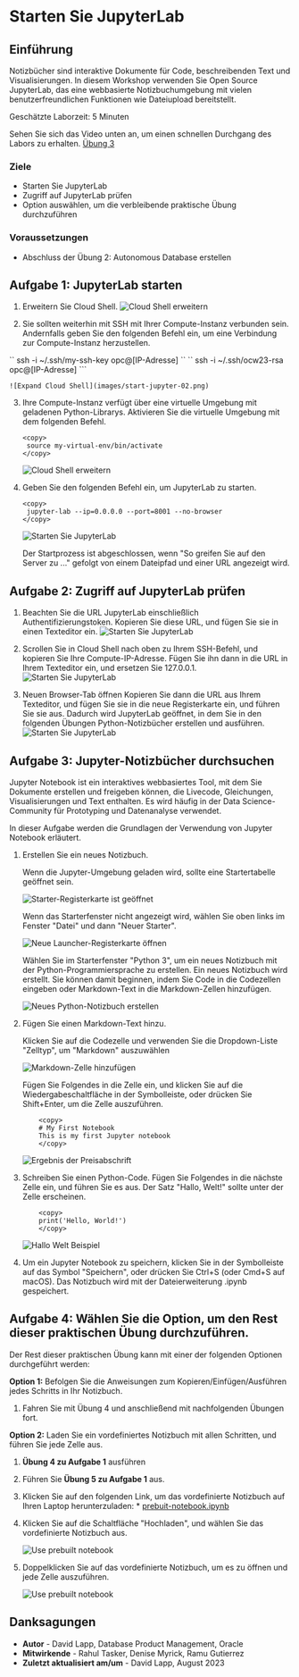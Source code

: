 # Starten Sie JupyterLab

## Einführung

Notizbücher sind interaktive Dokumente für Code, beschreibenden Text und Visualisierungen. In diesem Workshop verwenden Sie Open Source JupyterLab, das eine webbasierte Notizbuchumgebung mit vielen benutzerfreundlichen Funktionen wie Dateiupload bereitstellt.

Geschätzte Laborzeit: 5 Minuten

Sehen Sie sich das Video unten an, um einen schnellen Durchgang des Labors zu erhalten. [Übung 3](videohub:1_p5fff23s)

### Ziele

*   Starten Sie JupyterLab
*   Zugriff auf JupyterLab prüfen
*   Option auswählen, um die verbleibende praktische Übung durchzuführen

### Voraussetzungen

*   Abschluss der Übung 2: Autonomous Database erstellen

## Aufgabe 1: JupyterLab starten

1.  Erweitern Sie Cloud Shell. ![Cloud Shell erweitern](images/start-jupyter-01.png)
    
2.  Sie sollten weiterhin mit SSH mit Ihrer Compute-Instanz verbunden sein. Andernfalls geben Sie den folgenden Befehl ein, um eine Verbindung zur Compute-Instanz herzustellen.
    

\`\` ssh -i ~/.ssh/my-ssh-key opc@\[IP-Adresse\] \`\` \`\` ssh -i ~/.ssh/ocw23-rsa opc@\[IP-Adresse\] \`\`\`

    ![Expand Cloud Shell](images/start-jupyter-02.png) 
    

3.  Ihre Compute-Instanz verfügt über eine virtuelle Umgebung mit geladenen Python-Librarys. Aktivieren Sie die virtuelle Umgebung mit dem folgenden Befehl.
    
        <copy>
         source my-virtual-env/bin/activate
        </copy>
        
    
    ![Cloud Shell erweitern](images/start-jupyter-03.png)
    
4.  Geben Sie den folgenden Befehl ein, um JupyterLab zu starten.
    
        <copy>
         jupyter-lab --ip=0.0.0.0 --port=8001 --no-browser
        </copy>
        
    
    ![Starten Sie JupyterLab](images/start-jupyter-04.png)
    
    Der Startprozess ist abgeschlossen, wenn "So greifen Sie auf den Server zu ..." gefolgt von einem Dateipfad und einer URL angezeigt wird.
    

## Aufgabe 2: Zugriff auf JupyterLab prüfen

1.  Beachten Sie die URL JupyterLab einschließlich Authentifizierungstoken. Kopieren Sie diese URL, und fügen Sie sie in einen Texteditor ein. ![Starten Sie JupyterLab](images/start-jupyter-05.png)
    
2.  Scrollen Sie in Cloud Shell nach oben zu Ihrem SSH-Befehl, und kopieren Sie Ihre Compute-IP-Adresse. Fügen Sie ihn dann in die URL in Ihrem Texteditor ein, und ersetzen Sie 127.0.0.1. ![Starten Sie JupyterLab](images/start-jupyter-06.png)
    
3.  Neuen Browser-Tab öffnen Kopieren Sie dann die URL aus Ihrem Texteditor, und fügen Sie sie in die neue Registerkarte ein, und führen Sie sie aus. Dadurch wird JupyterLab geöffnet, in dem Sie in den folgenden Übungen Python-Notizbücher erstellen und ausführen. ![Starten Sie JupyterLab](images/start-jupyter-07.png)
    

## Aufgabe 3: Jupyter-Notizbücher durchsuchen

Jupyter Notebook ist ein interaktives webbasiertes Tool, mit dem Sie Dokumente erstellen und freigeben können, die Livecode, Gleichungen, Visualisierungen und Text enthalten. Es wird häufig in der Data Science-Community für Prototyping und Datenanalyse verwendet.

In dieser Aufgabe werden die Grundlagen der Verwendung von Jupyter Notebook erläutert.

1.  Erstellen Sie ein neues Notizbuch.
    
    Wenn die Jupyter-Umgebung geladen wird, sollte eine Startertabelle geöffnet sein.
    
    ![Starter-Registerkarte ist geöffnet](./images/launcher1.png)
    
    Wenn das Starterfenster nicht angezeigt wird, wählen Sie oben links im Fenster "Datei" und dann "Neuer Starter".
    
    ![Neue Launcher-Registerkarte öffnen](./images/launcher2.png)
    
    Wählen Sie im Starterfenster "Python 3", um ein neues Notizbuch mit der Python-Programmiersprache zu erstellen. Ein neues Notizbuch wird erstellt. Sie können damit beginnen, indem Sie Code in die Codezellen eingeben oder Markdown-Text in die Markdown-Zellen hinzufügen.
    
    ![Neues Python-Notizbuch erstellen](./images/launcher3.png)
    
2.  Fügen Sie einen Markdown-Text hinzu.
    
    Klicken Sie auf die Codezelle und verwenden Sie die Dropdown-Liste "Zelltyp", um "Markdown" auszuwählen
    
    ![Markdown-Zelle hinzufügen](./images/notebook1.png)
    
    Fügen Sie Folgendes in die Zelle ein, und klicken Sie auf die Wiedergabeschaltfläche in der Symbolleiste, oder drücken Sie Shift+Enter, um die Zelle auszuführen.
    
        	<copy>
        	# My First Notebook
        	This is my first Jupyter notebook
        	</copy>
        
    
    ![Ergebnis der Preisabschrift](./images/notebook2.png)
    
3.  Schreiben Sie einen Python-Code. Fügen Sie Folgendes in die nächste Zelle ein, und führen Sie es aus. Der Satz "Hallo, Welt!" sollte unter der Zelle erscheinen.
    
        	<copy>
        	print('Hello, World!')
        	</copy>
        
        
    
    ![Hallo Welt Beispiel](./images/notebook3.png)
    
4.  Um ein Jupyter Notebook zu speichern, klicken Sie in der Symbolleiste auf das Symbol "Speichern", oder drücken Sie Ctrl+S (oder Cmd+S auf macOS). Das Notizbuch wird mit der Dateierweiterung .ipynb gespeichert.
    

## Aufgabe 4: Wählen Sie die Option, um den Rest dieser praktischen Übung durchzuführen.

Der Rest dieser praktischen Übung kann mit einer der folgenden Optionen durchgeführt werden:

**Option 1:** Befolgen Sie die Anweisungen zum Kopieren/Einfügen/Ausführen jedes Schritts in Ihr Notizbuch.

1.  Fahren Sie mit Übung 4 und anschließend mit nachfolgenden Übungen fort.

**Option 2:** Laden Sie ein vordefiniertes Notizbuch mit allen Schritten, und führen Sie jede Zelle aus.

1.  **Übung 4 zu Aufgabe 1** ausführen
    
2.  Führen Sie **Übung 5 zu Aufgabe 1** aus.
    
3.  Klicken Sie auf den folgenden Link, um das vordefinierte Notizbuch auf Ihren Laptop herunterzuladen: \* [prebuit-notebook.ipynb](./files/prebuilt-notebook.ipynb)
    
4.  Klicken Sie auf die Schaltfläche "Hochladen", und wählen Sie das vordefinierte Notizbuch aus.
    

     ![Use prebuilt notebook](./images/prebuilt-nb-01.png)
    

5.  Doppelklicken Sie auf das vordefinierte Notizbuch, um es zu öffnen und jede Zelle auszuführen.

     ![Use prebuilt notebook](./images/prebuilt-nb-02.png)
    

## Danksagungen

*   **Autor** - David Lapp, Database Product Management, Oracle
*   **Mitwirkende** - Rahul Tasker, Denise Myrick, Ramu Gutierrez
*   **Zuletzt aktualisiert am/um** - David Lapp, August 2023